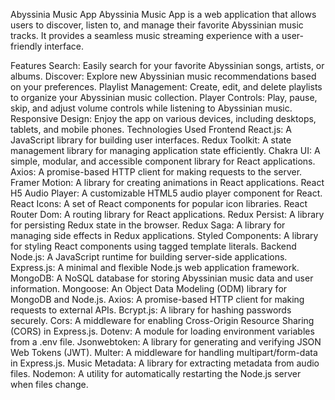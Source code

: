 Abyssinia Music App
Abyssinia Music App is a web application that allows users to discover, listen to, and manage their favorite Abyssinian music tracks. It provides a seamless music streaming experience with a user-friendly interface.

Features
Search: Easily search for your favorite Abyssinian songs, artists, or albums.
Discover: Explore new Abyssinian music recommendations based on your preferences.
Playlist Management: Create, edit, and delete playlists to organize your Abyssinian music collection.
Player Controls: Play, pause, skip, and adjust volume controls while listening to Abyssinian music.
Responsive Design: Enjoy the app on various devices, including desktops, tablets, and mobile phones.
Technologies Used
Frontend
React.js: A JavaScript library for building user interfaces.
Redux Toolkit: A state management library for managing application state efficiently.
Chakra UI: A simple, modular, and accessible component library for React applications.
Axios: A promise-based HTTP client for making requests to the server.
Framer Motion: A library for creating animations in React applications.
React H5 Audio Player: A customizable HTML5 audio player component for React.
React Icons: A set of React components for popular icon libraries.
React Router Dom: A routing library for React applications.
Redux Persist: A library for persisting Redux state in the browser.
Redux Saga: A library for managing side effects in Redux applications.
Styled Components: A library for styling React components using tagged template literals.
Backend
Node.js: A JavaScript runtime for building server-side applications.
Express.js: A minimal and flexible Node.js web application framework.
MongoDB: A NoSQL database for storing Abyssinian music data and user information.
Mongoose: An Object Data Modeling (ODM) library for MongoDB and Node.js.
Axios: A promise-based HTTP client for making requests to external APIs.
Bcrypt.js: A library for hashing passwords securely.
Cors: A middleware for enabling Cross-Origin Resource Sharing (CORS) in Express.js.
Dotenv: A module for loading environment variables from a .env file.
Jsonwebtoken: A library for generating and verifying JSON Web Tokens (JWT).
Multer: A middleware for handling multipart/form-data in Express.js.
Music Metadata: A library for extracting metadata from audio files.
Nodemon: A utility for automatically restarting the Node.js server when files change.
